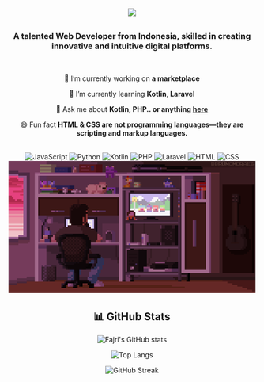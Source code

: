<h1 align="center">
    <img src="https://readme-typing-svg.herokuapp.com/?font=Righteous&size=35&center=true&vCenter=true&width=500&height=70&duration=4000&lines=Hi+There!+👋;+I'm+Fajri+Ramadhan!;" />
</h1>

<h3 align="center">A talented Web Developer from Indonesia, skilled in creating innovative and intuitive digital platforms.</h3>

<br/>

<div align="center">
 
 🔭 I’m currently working on **a marketplace**
 
 🌱 I’m currently learning **Kotlin, Laravel**

 💬 Ask me about **Kotlin, PHP.. or anything [here](https://github.com/FajriRamadhan30)**

 😄 Fun fact **HTML & CSS are not programming languages—they are scripting and markup languages.**

 <br/>

 <!-- Programming Languages Icons -->
<div align="center">

<!-- JavaScript -->
<img src="https://img.shields.io/badge/JavaScript-F7DF1E?style=for-the-badge&logo=javascript&logoColor=black" alt="JavaScript" />

<!-- Python -->
<img src="https://img.shields.io/badge/Python-3776AB?style=for-the-badge&logo=python&logoColor=white" alt="Python" />

<!-- Kotlin -->
<img src="https://img.shields.io/badge/Kotlin-0095D5?style=for-the-badge&logo=kotlin&logoColor=white" alt="Kotlin" />

<!-- PHP -->
<img src="https://img.shields.io/badge/PHP-777BB4?style=for-the-badge&logo=php&logoColor=white" alt="PHP" />

<!-- Laravel -->
<img src="https://img.shields.io/badge/Laravel-FF2D20?style=for-the-badge&logo=laravel&logoColor=white" alt="Laravel" />

<!-- HTML -->
<img src="https://img.shields.io/badge/HTML-E34F26?style=for-the-badge&logo=html5&logoColor=white" alt="HTML" />

<!-- CSS -->
<img src="https://img.shields.io/badge/CSS-1572B6?style=for-the-badge&logo=css3&logoColor=white" alt="CSS" />

</div>


 <img src="Pixel.gif" alt="Deskripsi GIF" width="500">
</div>

<div align="center">
  <h2>📊 GitHub Stats</h2>

  <!-- GitHub Stats -->
  ![Fajri's GitHub stats](https://github-readme-stats.vercel.app/api?username=FajriRamadhan30&show_icons=true&theme=radical)

  <!-- Most Used Languages -->
  ![Top Langs](https://github-readme-stats.vercel.app/api/top-langs/?username=FajriRamadhan30&layout=compact&theme=radical)

  <!-- GitHub Streak Stats -->
  ![GitHub Streak](https://streak-stats.demolab.com?user=FajriRamadhan30&theme=radical&hide_border=true)
</div>
